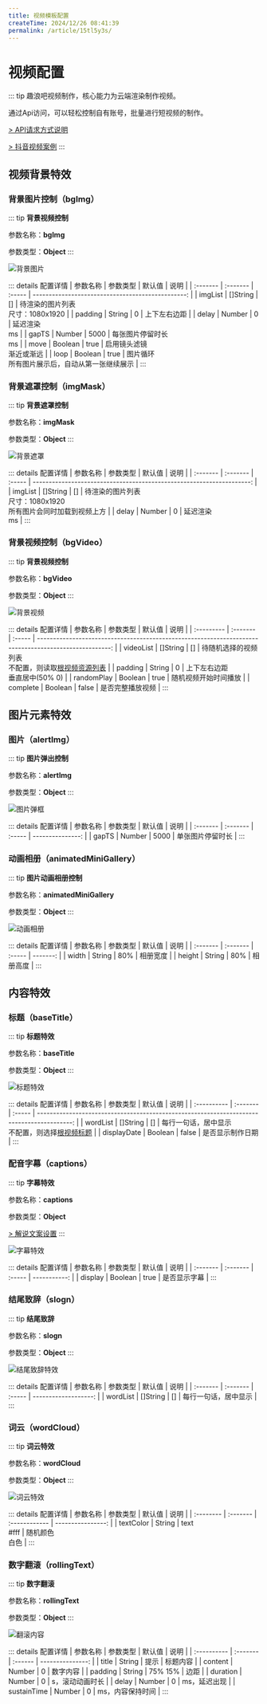 ```yaml
---
title: 视频模板配置
createTime: 2024/12/26 08:41:39
permalink: /article/15tl5y3s/
---
```

# 视频配置
::: tip
趣浪吧视频制作，核心能力为云端渲染制作视频。

通过Api访问，可以轻松控制自有账号，批量进行短视频的制作。

[> API请求方式说明](api.html#视频制作api)

<a href="https://v.douyin.com/iUDH2AXN" target="_blank">> 抖音视频案例</a>
:::

## 视频背景特效
### 背景图片控制（bgImg）
::: tip
**背景视频控制**

参数名称：**bgImg**

参数类型：**Object**
:::

![背景图片](/imgs/components/bg-img.png)

::: details 配置详情
| 参数名称 | 参数类型 | 默认值 |                                              说明 |
| :------- | :------- | :----- | ------------------------------------------------: |
| imgList  | []String | []     |              待渲染的图片列表<br/>尺寸：1080x1920 |
| padding  | String   | 0      |                                      上下左右边距 |
| delay    | Number   | 0      |                                   延迟渲染<br/>ms |
| gapTS    | Number   | 5000   |                           每张图片停留时长<br/>ms |
| move     | Boolean  | true   |                       启用镜头滤镜<br/>渐近或渐远 |
| loop     | Boolean  | true   | 图片循环<br/>所有图片展示后，自动从第一张继续展示 |
:::

### 背景遮罩控制（imgMask）
::: tip
**背景遮罩控制**

参数名称：**imgMask**

参数类型：**Object**
:::

![背景遮罩](/imgs/components/bg-mask.png)

::: details 配置详情
| 参数名称 | 参数类型 | 默认值 |                                                                  说明 |
| :------- | :------- | :----- | --------------------------------------------------------------------: |
| imgList  | []String | []     | 待渲染的图片列表<br/>尺寸：1080x1920<br/>所有图片会同时加载到视频上方 |
| delay    | Number   | 0      |                                                       延迟渲染<br/>ms |
:::

### 背景视频控制（bgVideo）
::: tip
**背景视频控制**

参数名称：**bgVideo**

参数类型：**Object**
:::

![背景视频](/imgs/components/bg-video.png)

::: details 配置详情
| 参数名称   | 参数类型 | 默认值 |                                                                                                   说明 |
| :--------- | :------- | :----- | -----------------------------------------------------------------------------------------------------: |
| videoList  | []String | []     | 待随机选择的视频列表<br/>不配置，则读取[根视频资源列表](video-content-setting.html#视频资源-videolist) |
| padding    | String   | 0      |                                                                      上下左右边距<br />垂直居中(50% 0) |
| randomPlay | Boolean  | true   |                                                                                   随机视频开始时间播放 |
| complete   | Boolean  | false  |                                                                                       是否完整播放视频 |
:::

## 图片元素特效
### 图片（alertImg）
::: tip
**图片弹出控制**

参数名称：**alertImg**

参数类型：**Object**
:::

![图片弹框](/imgs/components/alert-img.png)

::: details 配置详情
| 参数名称 | 参数类型 | 默认值 |             说明 |
| :------- | :------- | :----- | ---------------: |
| gapTS    | Number   | 5000   | 单张图片停留时长 |
:::

### 动画相册（animatedMiniGallery）
::: tip
**图片动画相册控制**

参数名称：**animatedMiniGallery**

参数类型：**Object**
:::

![动画相册](/imgs/components/animated-mini-gallery.png)

::: details 配置详情
| 参数名称 | 参数类型 | 默认值 |     说明 |
| :------- | :------- | :----- | -------: |
| width    | String   | 80%    | 相册宽度 |
| height   | String   | 80%    | 相册高度 |
:::

## 内容特效
### 标题（baseTitle）
::: tip
**标题特效**

参数名称：**baseTitle**

参数类型：**Object**
:::

![标题特效](/imgs/components/base-title.png)

::: details 配置详情
| 参数名称    | 参数类型 | 默认值 |                                                                                       说明 |
| :---------- | :------- | :----- | -----------------------------------------------------------------------------------------: |
| wordList    | []String | []     | 每行一句话，居中显示<br/>不配置，则选择[根视频标题](video-content-setting.html#标题-title) |
| displayDate | Boolean  | false  |                                                                           是否显示制作日期 |
:::

### 配音字幕（captions）
::: tip
**字幕特效**

参数名称：**captions**

参数类型：**Object**

[> 解说文案设置](video-content-setting.html#解说文案-content)
:::

![字幕特效](/imgs/components/captions.png)

::: details 配置详情
| 参数名称 | 参数类型 | 默认值 |         说明 |
| :------- | :------- | :----- | -----------: |
| display  | Boolean  | true   | 是否显示字幕 |
:::

### 结尾致辞（slogn）
::: tip
**结尾致辞**

参数名称：**slogn**

参数类型：**Object**
:::

![结尾致辞特效](/imgs/components/slogn.png)

::: details 配置详情
| 参数名称 | 参数类型 | 默认值 |                 说明 |
| :------- | :------- | :----- | -------------------: |
| wordList | []String | []     | 每行一句话，居中显示 |
:::

### 词云（wordCloud）
::: tip
**词云特效**

参数名称：**wordCloud**

参数类型：**Object**
:::

![词云特效](/imgs/components/wordcloud.png)

::: details 配置详情
| 参数名称  | 参数类型 | 默认值        |              说明 |
| :-------- | :------- | :------------ | ----------------: |
| textColor | String   | text<br/>#fff | 随机颜色<br/>白色 |
:::

### 数字翻滚（rollingText）
::: tip
**数字翻滚**

参数名称：**rollingText**

参数类型：**Object**
:::

![翻滚内容](/imgs/components/rolling-text.png)

::: details 配置详情
| 参数名称    | 参数类型 | 默认值  |             说明 |
| :---------- | :------- | :------ | ---------------: |
| title       | String   | 提示    |         标题内容 |
| content     | Number   | 0       |         数字内容 |
| padding     | String   | 75% 15% |             边距 |
| duration    | Number   | 0       |  s，滚动动画时长 |
| delay       | Number   | 0       |     ms，延迟出现 |
| sustainTime | Number   | 0       | ms，内容保持时间 |
:::

<!-- ### 数据图表（g2Chart）
::: tip
**数据图表**

参数名称：**g2Chart**

参数类型：**Object**
:::

::: details 配置详情
| 参数名称    | 参数类型 | 默认值  |                                                说明 |
| :---------- | :------- | :------ | --------------------------------------------------: |
| padding     | String   | 20% 10% |                                                边距 |
| delay       | Number   | 0       |                                        ms，延迟出现 |
| sustainTime | Number   | 0       |                                    ms，内容保持时间 |
| chartOpts   | Object   |         | [g2参数Data](https://g2.antv.antgroup.com/examples) |
::: -->
